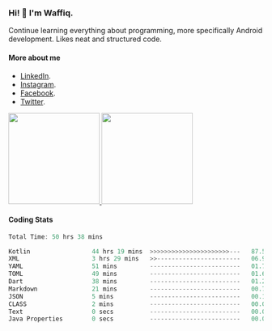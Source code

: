 ### Hi! 👋 I'm Waffiq.

Continue learning everything about programming, more specifically Android development. Likes neat and structured code.

#### More about me 
- [LinkedIn](https://www.linkedin.com/in/waffiqaziz/).
- [Instagram](https://www.instagram.com/waffiqaziz/).
- [Facebook](https://web.facebook.com/WaffiqAziz/).
- [Twitter](https://twitter.com/AzizWaffiq).

<p align="left">
<a href="https://github.com/waffiqaziz">
  <img height="180em" src="https://github-readme-stats-eight-theta.vercel.app/api?username=waffiqaziz&show_icons=true&theme=algolia&include_all_commits=true&count_private=true"/>
  <img height="180em" src="https://github-readme-stats-eight-theta.vercel.app/api/top-langs/?username=waffiqaziz&layout=compact&langs_count=8&theme=algolia"/>
</a>
</p>

#### Coding Stats
<!--START_SECTION:waka-->

```rust
Total Time: 50 hrs 38 mins

Kotlin                 44 hrs 19 mins  >>>>>>>>>>>>>>>>>>>>>>---   87.51 %
XML                    3 hrs 29 mins   >>-----------------------   06.90 %
YAML                   51 mins         -------------------------   01.70 %
TOML                   49 mins         -------------------------   01.63 %
Dart                   38 mins         -------------------------   01.27 %
Markdown               21 mins         -------------------------   00.71 %
JSON                   5 mins          -------------------------   00.18 %
CLASS                  2 mins          -------------------------   00.08 %
Text                   0 secs          -------------------------   00.01 %
Java Properties        0 secs          -------------------------   00.00 %
```

<!--END_SECTION:waka-->
